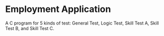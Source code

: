 # Employment Application
A C program for 5 kinds of test: General Test, Logic Test, Skill Test A, Skill Test B, and Skill Test C.
